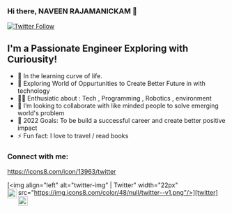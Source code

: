 ### Hi there, NAVEEN RAJAMANICKAM 👋

[![Twitter Follow](https://img.shields.io/twitter/follow/rnaveentnj?color=1DA1F2&logo=twitter&style=for-the-badge)](https://twitter.com/rnaveentnj)

## I'm a Passionate Engineer Exploring with Curiousity!

- 🌱 In the learning curve of life. 
- 🌾 Exploring World of Oppurtunities to Create Better Future in with technology
- 👨‍💻 Enthusiatic about : Tech , Programming , Robotics , environment
- 👯 I’m looking to collaborate with like minded people to solve emerging world's problem
- 🥅 2022 Goals: To be build a successful career and create better positive impact
- ⚡ Fun fact: I love to travel / read books 


### Connect with me:
https://icons8.com/icon/13963/twitter


[<img align="left" alt="twitter-img" | Twitter" width="22px" src="https://img.icons8.com/color/48/null/twitter--v1.png"/>][twitter]
[<img align="left" alt="codeSTACKr | LinkedIn" width="22px" src="https://cdn.jsdelivr.net/npm/simple-icons@v3/icons/linkedin.svg" />][linkedin]
[<img align="left" alt="codeSTACKr | Instagram" width="22px" src="https://cdn.jsdelivr.net/npm/simple-icons@v3/icons/instagram.svg" />][instagram]

<br />
<br />
<br />

[twitter]: https://twitter.com/rnaveentnj/
[instagram]: https://www.instagram.com/naveentnj/
[linkedin]: https://www.linkedin.com/in/rs-naveen-engineer/
